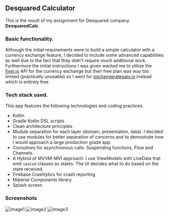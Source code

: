 Desquared Calculator
-------------------------

This is the result of my assignment for Desquared company. **DesquaredCalc**. 

### Basic functionality.
Although the initial requirements were to build a simple calculator with a currency exchange feature, I decided to include some advanced capabilities as well due to the fact that they didn't require much additional work.
Furthermore the initial instructions I was given wanted me to utilize the [fixer.io](https://fixer.io/) API for the currency exchange but their free plan was way too limited (practically unusable) so I went for [exchangeratesapi.io](https://exchangeratesapi.io/) instead which is entirely free

### Tech stack used.

This app features the following technologies and coding practices.

- Kotlin
- Gradle Kotlin DSL scripts
- Clean architecture principles
- Module separation for each layer (domain, presentation, data). I decided to use modules for better separation of concerns and to demostrate how I would approach a large production grade app.
- Coroutines for asynchronous calls. Suspending functions, Flow and Channels.
- A Hybrid of MVVM-MVI approach. I use ViewModels with LiveData that emit `sealed` classes as states. The UI decides what to do based on the state received.
- Firebase Crashlytics for crash reporting
- Material Components library
- Splash screen

### Screenshots

![image1](https://user-images.githubusercontent.com/4888330/87777222-c7d81000-c831-11ea-8cde-3e0e2a0e3322.png)
![image2](https://user-images.githubusercontent.com/4888330/87777267-dcb4a380-c831-11ea-897a-7074836d0559.png)
![image3](https://user-images.githubusercontent.com/4888330/87777305-e9d19280-c831-11ea-8992-507d662cf92f.png)
